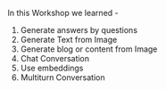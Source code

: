 In this Workshop we learned - 

1. Generate answers by questions
2. Generate Text from Image
3. Generate blog or content from Image
4. Chat Conversation
5. Use embeddings
6. Multiturn Conversation
